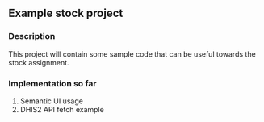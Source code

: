## Example stock project

### Description
This project will contain some sample code that can be useful towards the stock assignment.

### Implementation so far
1. Semantic UI usage
2. DHIS2 API fetch example
